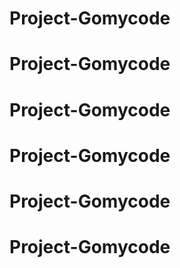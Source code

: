# Project-Gomycode
# Project-Gomycode
# Project-Gomycode
# Project-Gomycode
# Project-Gomycode
# Project-Gomycode
